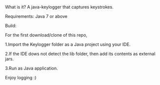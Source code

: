 What is it?
A java-keylogger that captures keystrokes.

Requirements:
Java 7 or above

Build:

For the first download/clone of this repo,

1.Import the Keylogger folder as a Java project using your IDE.	  

2.If the IDE dows not detect the lib folder, then add its contents as external jars.

3.Run as Java application.


Enjoy logging :)
